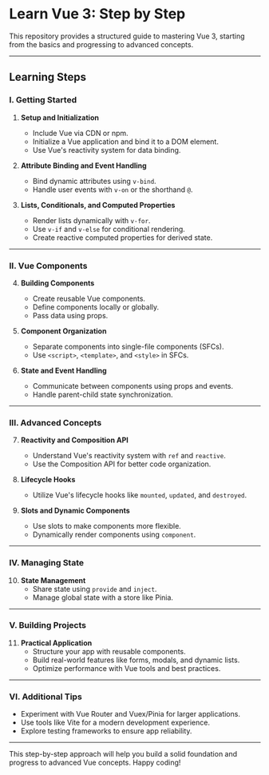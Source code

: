 # Learn Vue 3: Step by Step

This repository provides a structured guide to mastering Vue 3, starting from the basics and progressing to advanced concepts.

---

## Learning Steps

### I. Getting Started
1. **Setup and Initialization**  
   - Include Vue via CDN or npm.  
   - Initialize a Vue application and bind it to a DOM element.  
   - Use Vue's reactivity system for data binding.

2. **Attribute Binding and Event Handling**  
   - Bind dynamic attributes using `v-bind`.  
   - Handle user events with `v-on` or the shorthand `@`.

3. **Lists, Conditionals, and Computed Properties**  
   - Render lists dynamically with `v-for`.  
   - Use `v-if` and `v-else` for conditional rendering.  
   - Create reactive computed properties for derived state.

---

### II. Vue Components
4. **Building Components**  
   - Create reusable Vue components.  
   - Define components locally or globally.  
   - Pass data using props.

5. **Component Organization**  
   - Separate components into single-file components (SFCs).  
   - Use `<script>`, `<template>`, and `<style>` in SFCs.

6. **State and Event Handling**  
   - Communicate between components using props and events.  
   - Handle parent-child state synchronization.

---

### III. Advanced Concepts
7. **Reactivity and Composition API**  
   - Understand Vue's reactivity system with `ref` and `reactive`.  
   - Use the Composition API for better code organization.

8. **Lifecycle Hooks**  
   - Utilize Vue's lifecycle hooks like `mounted`, `updated`, and `destroyed`.

9. **Slots and Dynamic Components**  
   - Use slots to make components more flexible.  
   - Dynamically render components using `component`.

---

### IV. Managing State
10. **State Management**  
    - Share state using `provide` and `inject`.  
    - Manage global state with a store like Pinia.

---

### V. Building Projects
11. **Practical Application**  
    - Structure your app with reusable components.  
    - Build real-world features like forms, modals, and dynamic lists.  
    - Optimize performance with Vue tools and best practices.

---

### VI. Additional Tips
- Experiment with Vue Router and Vuex/Pinia for larger applications.  
- Use tools like Vite for a modern development experience.  
- Explore testing frameworks to ensure app reliability.

---

This step-by-step approach will help you build a solid foundation and progress to advanced Vue concepts. Happy coding!
